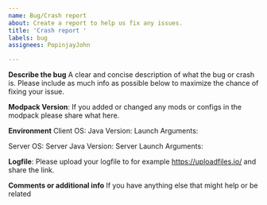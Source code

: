 ```yaml
---
name: Bug/Crash report
about: Create a report to help us fix any issues.
title: 'Crash report '
labels: bug
assignees: PopinjayJohn

---
```


**Describe the bug**
A clear and concise description of what the bug or crash is. Please include as much info as possible below to maximize the chance of fixing your issue.

**Modpack Version**:
If you added or changed any mods or configs in the modpack please share what here.

**Environment**
Client OS: 
Java Version: 
Launch Arguments: 

Server OS: 
Server Java Version: 
Server Launch Arguments: 

**Logfile**: 
Please upload your logfile to for example https://uploadfiles.io/ and share the link.

**Comments or additional info**
If you have anything else that might help or be related
